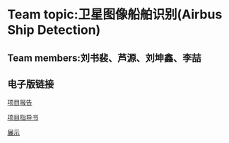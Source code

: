 ﻿# Team topic:卫星图像船舶识别(Airbus Ship Detection)

## Team members:刘书裴、芦源、刘坤鑫、李喆

## 电子版链接

[项目报告](https://github.com/cxdzb/Airbus-Ship-Detection/blob/master/%E9%A1%B9%E7%9B%AE%E7%94%B5%E5%AD%90%E7%89%88/tjumain.v0.3.pdf)

[项目指导书](https://github.com/cxdzb/Airbus-Ship-Detection/blob/master/%E9%A1%B9%E7%9B%AE%E7%94%B5%E5%AD%90%E7%89%88/2019-08-30-%E8%88%B0%E8%88%B9%E6%A3%80%E6%B5%8B%E9%A1%B9%E7%9B%AE%E6%8C%87%E5%AF%BC%E4%B9%A6.pdf)

[展示](https://github.com/cxdzb/Airbus-Ship-Detection/blob/master/%E9%A1%B9%E7%9B%AE%E7%94%B5%E5%AD%90%E7%89%88/presentation)